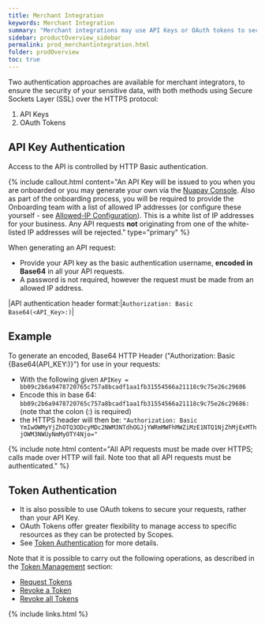 ```yaml
---
title: Merchant Integration
keywords: Merchant Integration
summary: "Merchant integrations may use API Keys or OAuth tokens to secure access to the Nuapay APIs"
sidebar: productOverview_sidebar
permalink: prod_merchantintegration.html
folder: prodOverview
toc: true
---
```



Two authentication approaches are available for merchant integrators, to ensure the security of your sensitive data, with both methods using Secure Sockets Layer (SSL) over the HTTPS protocol:

1. API Keys
1. OAuth Tokens

## API Key Authentication

Access to the API is controlled by HTTP Basic authentication.

{% include callout.html content="An API Key will be issued to you when you are onboarded or you may generate your own via the [Nuapay Console](prod_consoleapi.html). Also as part of the onboarding process, you will be required to provide the Onboarding team with a list of allowed IP addresses (or configure these yourself - see [Allowed-IP Configuration](prod_consoleapi.html#allowed-ips-configuration)). This is a white list of IP addresses for your business. Any API requests **not** originating from one of the white-listed IP addresses will be rejected." type="primary" %}


When generating an API request:
* Provide your API key as the basic authentication username, **encoded in Base64** in all your API requests.
* A password is not required, however the request must be made from an allowed IP address.

|API authentication header format:|`Authorization: Basic Base64(<API_Key>:)`|

## Example

To generate an encoded, Base64 HTTP Header ("Authorization: Basic {Base64(API_KEY:)}") for use in your requests:

* With the following given `APIKey = bb09c2b6a9478720765c757a8bcadf1aa1fb31554566a21118c9c75e26c29686`
* Encode this in base 64: `bb09c2b6a9478720765c757a8bcadf1aa1fb31554566a21118c9c75e26c29686:` (note that the colon (:) is required)
* the HTTPS header will then be: `"Authorization: Basic YmIwOWMyYjZhOTQ3ODcyMDc2NWM3NTdhOGJjYWRmMWFhMWZiMzE1NTQ1NjZhMjExMThjOWM3NWUyNmMyOTY4Njo="`

{% include note.html content="All API requests must be made over HTTPS; calls made over HTTP will fail. Note too that all API requests must be authenticated." %}

## Token Authentication

* It is also possible to use OAuth tokens to secure your requests, rather than your API Key.
* OAuth Tokens offer greater flexibility to manage access to specific resources as they can be protected by Scopes.
* See [Token Authentication](np_secapikeyauth.html#token-authentication) for more details.

Note that it is possible to carry out the following operations, as described in the [Token Management](tok_tokenmgmt.html) section:

* [Request Tokens](tok_reqtokorg.html#request-access-at-the-organisation-level)
* [Revoke a Token](tok_revoke.html#revoke-a-token-for-an-organisation-with-a-token-id)
* [Revoke all Tokens](tok_revoke.html#revoke-all-tokens-for-the-current-organisation)


{% include links.html %}
